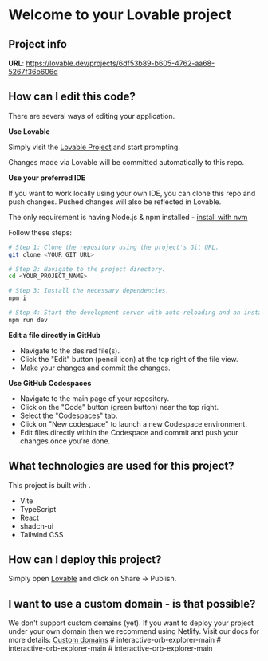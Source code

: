 # Welcome to your Lovable project

## Project info

**URL**: https://lovable.dev/projects/6df53b89-b605-4762-aa68-5267f36b606d

## How can I edit this code?

There are several ways of editing your application.

**Use Lovable**

Simply visit the [Lovable Project](https://lovable.dev/projects/6df53b89-b605-4762-aa68-5267f36b606d) and start prompting.

Changes made via Lovable will be committed automatically to this repo.

**Use your preferred IDE**

If you want to work locally using your own IDE, you can clone this repo and push changes. Pushed changes will also be reflected in Lovable.

The only requirement is having Node.js & npm installed - [install with nvm](https://github.com/nvm-sh/nvm#installing-and-updating)

Follow these steps:

```sh
# Step 1: Clone the repository using the project's Git URL.
git clone <YOUR_GIT_URL>

# Step 2: Navigate to the project directory.
cd <YOUR_PROJECT_NAME>

# Step 3: Install the necessary dependencies.
npm i

# Step 4: Start the development server with auto-reloading and an instant preview.
npm run dev
```

**Edit a file directly in GitHub**

- Navigate to the desired file(s).
- Click the "Edit" button (pencil icon) at the top right of the file view.
- Make your changes and commit the changes.

**Use GitHub Codespaces**

- Navigate to the main page of your repository.
- Click on the "Code" button (green button) near the top right.
- Select the "Codespaces" tab.
- Click on "New codespace" to launch a new Codespace environment.
- Edit files directly within the Codespace and commit and push your changes once you're done.

## What technologies are used for this project?

This project is built with .

- Vite
- TypeScript
- React
- shadcn-ui
- Tailwind CSS

## How can I deploy this project?

Simply open [Lovable](https://lovable.dev/projects/6df53b89-b605-4762-aa68-5267f36b606d) and click on Share -> Publish.

## I want to use a custom domain - is that possible?

We don't support custom domains (yet). If you want to deploy your project under your own domain then we recommend using Netlify. Visit our docs for more details: [Custom domains](https://docs.lovable.dev/tips-tricks/custom-domain/)
#   i n t e r a c t i v e - o r b - e x p l o r e r - m a i n  
 #   i n t e r a c t i v e - o r b - e x p l o r e r - m a i n  
 #   i n t e r a c t i v e - o r b - e x p l o r e r - m a i n  
 
